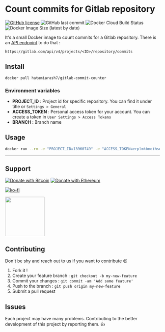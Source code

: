 # Count commits for Gitlab repository

[![GitHub license](https://img.shields.io/github/license/hatamiarash7/Gitlab-CommitCounter)](https://github.com/hatamiarash7/Gitlab-CommitCounter/blob/master/LICENSE) ![GitHub last commit](https://img.shields.io/github/last-commit/hatamiarash7/Gitlab-CommitCounter) ![Docker Cloud Build Status](https://img.shields.io/docker/cloud/build/hatamiarash7/gitlab-commit-counter) ![Docker Image Size (latest by date)](https://img.shields.io/docker/image-size/hatamiarash7/gitlab-commit-counter?sort=date)

It's a small Docker image to count commits for a Gitlab repository. There is an [API endpoint](https://docs.gitlab.com/ee/api/commits.html) to do that :

```lang-none
https://gitlab.com/api/v4/projects/<ID>/repository/commits
```

## Install

```bash
docker pull hatamiarash7/gitlab-commit-counter
```

### Environment variables

- **PROJECT_ID** : Project id for specific repository. You can find it under title or `Settings > General`
- **ACCESS_TOKEN** : Personal access token for your account. You can create a token in `User Settings > Access Tokens`
- **BRANCH** : Branch name

## Usage

```bash
docker run --rm -e "PROJECT_ID=13960749" -e "ACCESS_TOKEN=erplmkbnoihsdFgfalsdk" -e "BRANCH=master" hatamiarash7/gitlab-commit-counter
```

---

## Support

[![Donate with Bitcoin](https://en.cryptobadges.io/badge/micro/bc1qmmh6vt366yzjt3grjxjjqynrrxs3frun8gnxrz)](https://en.cryptobadges.io/donate/bc1qmmh6vt366yzjt3grjxjjqynrrxs3frun8gnxrz) [![Donate with Ethereum](https://en.cryptobadges.io/badge/micro/0x0831bD72Ea8904B38Be9D6185Da2f930d6078094)](https://en.cryptobadges.io/donate/0x0831bD72Ea8904B38Be9D6185Da2f930d6078094)

[![ko-fi](https://www.ko-fi.com/img/githubbutton_sm.svg)](https://ko-fi.com/D1D1WGU9)

<div><a href="https://payping.ir/@hatamiarash7"><img src="https://cdn.payping.ir/statics/Payping-logo/Trust/blue.svg" height="128" width="128"></a></div>

## Contributing

Don't be shy and reach out to us if you want to contribute 😉

1. Fork it !
2. Create your feature branch : `git checkout -b my-new-feature`
3. Commit your changes : `git commit -am 'Add some feature'`
4. Push to the branch : `git push origin my-new-feature`
5. Submit a pull request

## Issues

Each project may have many problems. Contributing to the better development of this project by reporting them. 👍
